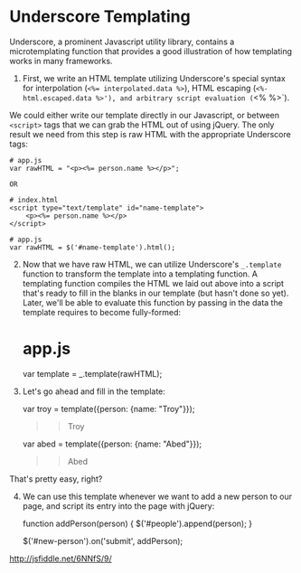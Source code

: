 # Underscore Templating

Underscore, a prominent Javascript utility library, contains a microtemplating function that provides a good illustration of how templating works in many frameworks.

1) First, we write an HTML template utilizing Underscore's special syntax for interpolation (`<%= interpolated.data %>`), HTML escaping (`<%- html.escaped.data %>'), and arbitrary script evaluation (`<% %>`).

We could either write our template directly in our Javascript, or between `<script>` tags that we can grab the HTML out of using jQuery. The only result we need from this step is raw HTML with the appropriate Underscore tags:

	# app.js
	var rawHTML = "<p><%= person.name %></p>";
	
	OR
	
	# index.html
	<script type="text/template" id="name-template">
		<p><%= person.name %></p>
	</script> 
	
	# app.js
	var rawHTML = $('#name-template').html();
	
2) Now that we have raw HTML, we can utilize Underscore's `_.template` function to transform the template into a templating function. A templating function compiles the HTML we laid out above into a script that's ready to fill in the blanks in our template (but hasn't done so yet). Later, we'll be able to evaluate this function by passing in the data the template requires to become fully-formed:

	# app.js
	var template = _.template(rawHTML);
	
3) Let's go ahead and fill in the template:

	var troy = template({person: {name: "Troy"}});
	>> <p>Troy</p>
	
	var abed = template({person: {name: "Abed"}});
	>> <p>Abed</p>
	
That's pretty easy, right? 

4) We can use this template whenever we want to add a new person to our page, and script its entry into the page with jQuery:

	function addPerson(person) {
		$('#people').append(person);
	}
	
	$('#new-person').on('submit', addPerson);

http://jsfiddle.net/6NNfS/9/